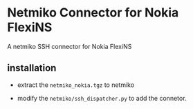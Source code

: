 # Netmiko Connector for Nokia FlexiNS

A netmiko SSH connector for Nokia FlexiNS  

## installation

* extract the `netmiko_nokia.tgz` to netmiko

* modify the `netmiko/ssh_dispatcher.py` to add the connetor.

